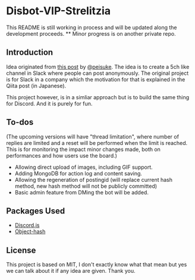 # Disbot-VIP-Strelitzia

This README is still working in process and will be updated along the development proceeds.
** Minor progress is on another private repo.

## Introduction

Idea originated from [this post](https://qiita.com/peisuke/items/80984db8b47cd8243019) by [@peisuke](https://github.com/peisuke). The idea is to create a 5ch like channel in Slack where people can post anonymously. The original project is for Slack in a company which the motivation for that is explained in the Qiita post (in Japanese).

This project however, is in a simliar approach but is to build the same thing for Discord. And it is purely for fun.

## To-dos
(The upcoming versions will have "thread limitation", where number of replies are limited and a reset will be performed when the limit is reached. This is for monitoring the impact minor changes made, both on performances and how users use the board.)
- Allowing direct upload of images, including GIF support.
- Adding MongoDB for action log and content saving.
- Allowing the regeneration of postingid (will replace current hash method, new hash method will not be publicly committed)
- Basic admin feature from DMing the bot will be added.

## Packages Used

- [Discord.js](https://discord.js.org/)
- [Object-hash](https://github.com/puleos/object-hash)

## License

This project is based on MIT, I don't exactly know what that mean but yes we can talk about it if any idea are given. Thank you.
